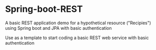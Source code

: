 # Spring-boot-REST
A basic REST application demo for a hypothetical resource ("Recipies") using Spring boot and JPA with basic authentication

Use as a template to start coding a basic REST web service with basic authentication
